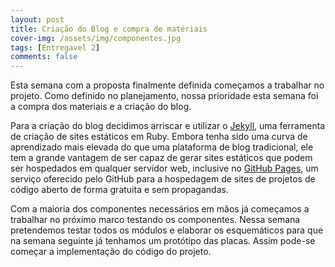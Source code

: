 ```yaml
---
layout: post
title: Criação do Blog e compra de matériais
cover-img: /assets/img/componentes.jpg
tags: [Entregavel 2]
comments: false
---
```


<p>

Esta semana com a proposta finalmente definida começamos a trabalhar no projeto. Como definido
no planejamento, nossa prioridade esta semana foi a compra dos materiais e a criação do blog.

Para a criação do blog decidimos arriscar e utilizar o [Jekyll](https://jekyllrb.com/), uma ferramenta de criação
de sites estáticos em Ruby. Embora tenha sido uma curva de aprendizado mais elevada do que uma plataforma de blog
tradicional, ele tem a grande vantagem de ser capaz de gerar sites estáticos que podem ser hospedados em qualquer servidor web, inclusive no [GitHub
Pages](https://pages.github.com/), um serviço oferecido pelo GitHub para a hospedagem de sites de projetos de código aberto de forma gratuita e sem propagandas.

Com a maioria dos componentes necessários em mãos já começamos a trabalhar no próximo marco testando os componentes. Nessa semana pretendemos testar todos os módulos e elaborar os esquemáticos para que na semana seguinte já tenhamos um protótipo das placas. Assim pode-se começar a implementação do código do projeto.

</p>
